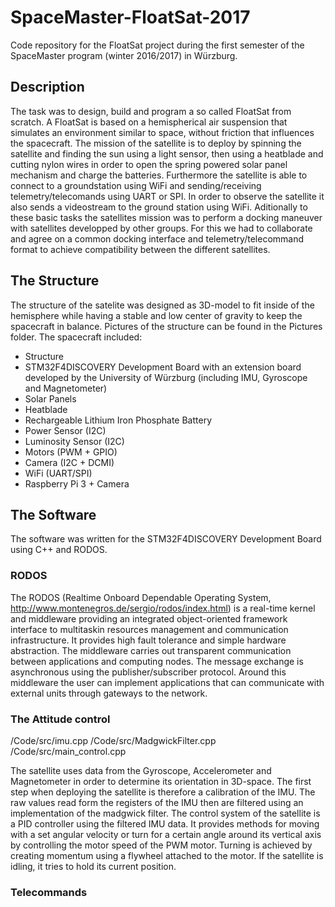 # SpaceMaster-FloatSat-2017
Code repository for the FloatSat project during the first semester of the SpaceMaster program (winter 2016/2017) in Würzburg.

## Description
The task was to design, build and program a so called FloatSat from scratch. A FloatSat is based on a hemispherical air suspension that simulates an environment similar to space, without friction that influences the spacecraft. The mission of the satellite is to deploy by spinning the satellite and finding the sun using a light sensor, then using a heatblade and cutting nylon wires in order to open the spring powered solar panel mechanism and charge the batteries. Furthermore the satellite is able to connect to a groundstation using WiFi and sending/receiving telemetry/telecomands using UART or SPI. In order to observe the satellite it also sends a videostream to the ground station using WiFi. Aditionally to these basic tasks the satellites mission was to perform a docking maneuver with satellites developped by other groups. For this we had to collaborate and agree on a common docking interface and telemetry/telecommand format to achieve compatibility between the different satellites.

## The Structure
The structure of the satelite was designed as 3D-model to fit inside of the hemisphere while having a stable and low center of gravity to keep the spacecraft in balance. Pictures of the structure can be found in the Pictures folder.
The spacecraft included:
  - Structure
  - STM32F4DISCOVERY Development Board with an extension board developed by the University of Würzburg (including IMU, Gyroscope and Magnetometer)
  - Solar Panels
  - Heatblade
  - Rechargeable Lithium Iron Phosphate Battery
  - Power Sensor (I2C)
  - Luminosity Sensor (I2C)
  - Motors (PWM + GPIO)
  - Camera (I2C + DCMI)
  - WiFi (UART/SPI)
  - Raspberry Pi 3 + Camera

## The Software
The software was written for the STM32F4DISCOVERY Development Board using C++ and RODOS.

### RODOS
The RODOS (Realtime Onboard Dependable Operating System, http://www.montenegros.de/sergio/rodos/index.html) is a real-time kernel and middleware providing an integrated object-oriented framework interface to multitaskin resources management and communication infrastructure. It provides high fault tolerance and simple hardware abstraction. The middleware carries out transparent communication between applications and computing nodes. The message exchange is asynchronous using the publisher/subscriber protocol. Around this middleware the user can implement applications that can communicate with external units through gateways to the network.

### The Attitude control

/Code/src/imu.cpp
/Code/src/MadgwickFilter.cpp
/Code/src/main_control.cpp

The satellite uses data from the Gyroscope, Accelerometer and Magnetometer in order to determine its orientation in 3D-space. The first step when deploying the satellite is therefore a calibration of the IMU.
The raw values read form the registers of the IMU then are filtered using an implementation of the madgwick filter.
The control system of the satellite is a PID controller using the filtered IMU data. It provides methods for moving with a set angular velocity or turn for a certain angle around its vertical axis by controlling the motor speed of the PWM motor. Turning is achieved by creating momentum using a flywheel attached to the motor. If the satellite is idling, it tries to hold its current position.

### Telecommands

